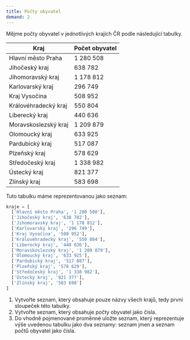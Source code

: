 ```yaml
---
title: Počty obyvatel
demand: 2
---
```


Mějme počty obyvatel v jednotlivých krajích ČR podle následující tabulky.

| Kraj                 | Počet obyvatel |
| -------------------- | -------------- |
| Hlavní město Praha   | 1 280 508      |
| Jihočeský kraj       | 638 782        |
| Jihomoravský kraj    | 1 178 812      |
| Karlovarský kraj     | 296 749        |
| Kraj Vysočina        | 508 952        |
| Královéhradecký kraj | 550 804        |
| Liberecký kraj       | 440 636        |
| Moravskoslezský kraj | 1 209 879      |
| Olomoucký kraj       | 633 925        |
| Pardubický kraj      | 517 087        |
| Plzeňský kraj        | 578 629        |
| Středočeský kraj     | 1 338 982      |
| Ústecký kraj         | 821 377        |
| Zlínský kraj         | 583 698        |

Tuto tabulku máme reprezentovanou jako seznam:

```py
kraje = [
  ['Hlavní město Praha', '1 280 508'],
  ['Jihočeský kraj', '638 782'],
  ['Jihomoravský kraj', '1 178 812'],
  ['Karlovarský kraj', '296 749'],
  ['Kraj Vysočina', '508 952'],
  ['Královéhradecký kraj', '550 804'],
  ['Liberecký kraj', '440 636'],
  ['Moravskoslezský kraj', '1 209 879'],
  ['Olomoucký kraj', '633 925'],
  ['Pardubický kraj', '517 087'],
  ['Plzeňský kraj', '578 629'],
  ['Středočeský kraj', '1 338 982'],
  ['Ústecký kraj', '821 377'],
  ['Zlínský kraj', '583 698']
]
```

1. Vytvořte seznam, který obsahuje pouze názvy všech krajů, tedy první sloupeček této tabulky.
2. Vytvořte seznam, který obsahuje počty obyvatel jako čísla.
3. Do vhodně pojmenované proměnné uložte seznam, který reprezentuje výše uvedenou tabulku jako dva seznamy: seznam jmen a seznam počtů obyvatel jako čísla.
